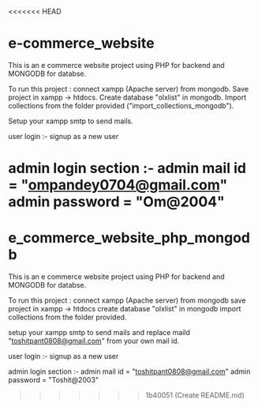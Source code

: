<<<<<<< HEAD
# e-commerce_website

This is an e commerce website project using PHP for backend and MONGODB for databse.

To run this project : connect xampp (Apache server) from mongodb. Save project in xampp -> htdocs. Create database "olxlist" in mongodb. Import collections from the folder provided ("import_collections_mongodb").

Setup your xampp smtp to send mails.

user login :- signup as a new user

admin login section :- admin mail id = "ompandey0704@gmail.com" admin password = "Om@2004" 
=======
# e_commerce_website_php_mongodb
This is an e commerce website project using PHP for backend and MONGODB for databse.

To run this project :
connect xampp (Apache server) from mongodb
save project in xampp -> htdocs
create database "olxlist" in mongodb
import collections from the folder provided.

setup your xampp smtp to send mails and replace maild "toshitpant0808@gmail.com" from your own mail id.

user login :-
signup as a new user

admin login section :- 
admin mail id = "toshitpant0808@gmail.com"
admin password = "Toshit@2003"
>>>>>>> 1b40051 (Create README.md)
